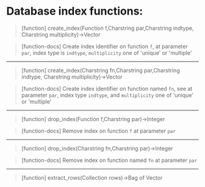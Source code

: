 # Database index functions:

> [function]
> create_index(Function f,Charstring par,Charstring indtype,
            Charstring multiplicity)->Vector

> [function-docs]
> Create index identifier on function `f`, at parameter `par`, 
>      index type is `indtype`, `multiplicity` one of 'unique' or 'multiple' 



___

> [function]
> create_index(Charstring fn,Charstring par,Charstring indtype,
            Charstring multiplicity)->Vector

> [function-docs]
> Create index identifier on function named `fn`, see at parameter `par`, 
>      index type `indtype`, and `multiplicity` one of 'unique' or 'multiple' 



___

> [function]
> drop_index(Function f,Charstring par)->Integer

> [function-docs]
> Remove index on function `f` at parameter `par` 



___

> [function]
> drop_index(Charstring fn,Charstring par)->Integer

> [function-docs]
> Remove index on function named `fn` at parameter `par` 



___

> [function]
> extract_rows(Collection rows)->Bag of Vector


